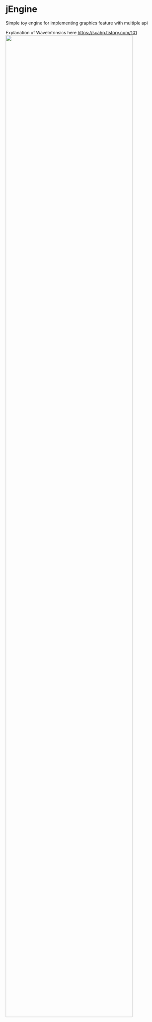 # jEngine

Simple toy engine for implementing graphics feature with multiple api

Explanation of WaveIntrinsics here https://scahp.tistory.com/101
<img src="https://user-images.githubusercontent.com/6734453/192326936-0780c3d8-8492-409a-b4e0-34bd11125eb9.png" width="90%"></img>

